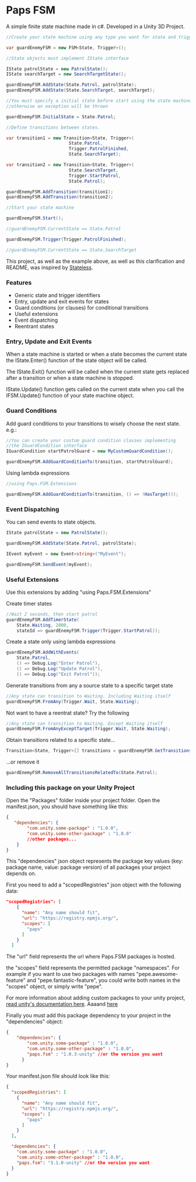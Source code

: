# Paps FSM 

A simple finite state machine made in c#. Developed in a Unity 3D Project.

```csharp
//Create your state machine using any type you want for state and trigger identifiers

var guardEnemyFSM = new FSM<State, Trigger>();

//State objects must implement IState interface

IState patrolState = new PatrolState();
IState searchTarget = new SearchTargetState();

guardEnemyFSM.AddState(State.Patrol, patrolState);
guardEnemyFSM.AddState(State.SearchTarget, searchTarget);

//You must specify a initial state before start using the state machine
//otherwise an exception will be thrown

guardEnemyFSM.InitialState = State.Patrol;

//Define transitions between states.

var transition1 = new Transition<State, Trigger>(
                        State.Patrol, 
                        Trigger.PatrolFinished, 
                        State.SearchTarget);

var transition2 = new Transition<State, Trigger>(
                        State.SearchTarget, 
                        Trigger.StartPatrol, 
                        State.Patrol);

guardEnemyFSM.AddTransition(transition1);
guardEnemyFSM.AddTransition(transition2);

//Start your state machine

guardEnemyFSM.Start();

//guardEnemyFSM.CurrentState == State.Patrol

guardEnemyFSM.Trigger(Trigger.PatrolFinished);

//guardEnemyFSM.CurrentState == State.SearchTarget
```

This project, as well as the example above, as well as this clarification and README, was inspired by [Stateless](https://github.com/dotnet-state-machine/stateless).

### Features

 * Generic state and trigger identifiers
 * Entry, update and exit events for states
 * Guard conditions (or clauses) for conditional transitions
 * Useful extensions
 * Event dispatching
 * Reentrant states

### Entry, Update and Exit Events

When a state machine is started or when a state becomes the current state the IState.Enter() function of the state object will be called.

The IState.Exit() function will be called when the current state gets replaced after a transition or when a state machine is stopped.

IState.Update() function gets called on the current state when you call the IFSM.Update() function of your state machine object.

### Guard Conditions

Add guard conditions to your transitions to wisely choose the next state. e.g.:

```csharp
//You can create your custom guard condition classes implementing 
//the IGuardCondition interface
IGuardCondition startPatrolGuard = new MyCustomGuardCondition();

guardEnemyFSM.AddGuardConditionTo(transition, startPatrolGuard);
```

Using lambda expressions

```csharp
//using Paps.FSM.Extensions

guardEnemyFSM.AddGuardConditionTo(transition, () => !HasTarget());
```

### Event Dispatching

You can send events to state objects.

```csharp
IState patrolState = new PatrolState();

guardEnemyFSM.AddState(State.Patrol, patrolState);

IEvent myEvent = new Event<string>("MyEvent");

guardEnemyFSM.SendEvent(myEvent);
```

### Useful Extensions

Use this extensions by adding "using Paps.FSM.Extensions"

Create timer states

```csharp
//Wait 2 seconds, then start patrol
guardEnemyFSM.AddTimerState(
    State.Waiting, 2000,
    stateId => guardEnemyFSM.Trigger(Trigger.StartPatrol));
```

Create a state only using lambda expressions

```csharp
guardEnemyFSM.AddWithEvents(
    State.Patrol, 
    () => Debug.Log("Enter Patrol"), 
    () => Debug.Log("Update Patrol"), 
    () => Debug.Log("Exit Patrol"));
```

Generate transitions from any a source state to a specific target state

```csharp
//Any state can transition to Waiting. Including Waiting itself
guardEnemyFSM.FromAny(Trigger.Wait, State.Waiting);
```

Not want to have a reentrat state? Try the following

```csharp
//Any state can transition to Waiting. Except Waiting itself
guardEnemyFSM.FromAnyExceptTarget(Trigger.Wait, State.Waiting);
```

Obtain transitions related to a specific state...

```csharp
Transition<State, Trigger>[] transitions = guardEnemyFSM.GetTransitionsRelatedTo(State.Patrol);
```

...or remove it

```csharp
guardEnemyFSM.RemoveAllTransitionsRelatedTo(State.Patrol);
```

### Including this package on your Unity Project

Open the "Packages" folder inside your project folder. Open the manifest.json, you should have something like this:

```json
{
   "dependencies": {
        "com.unity.some-package" : "1.0.0",
        "com.unity.some-other-package" : "1.0.0"
        //other packages...
    }
}
```

This "dependencies" json object represents the package key values (key: package name, value: package version) of all packages your project depends on.

First you need to add a "scopedRegistries" json object with the following data:

```json
"scopedRegistries": [
    {
      "name": "Any name should fit",
      "url": "https://registry.npmjs.org/",
      "scopes": [
        "paps"
      ]
    }
  ]
```

The "url" field represents the url where Paps.FSM packages is hosted.

the "scopes" field represents the permitted package "namespaces". For example if you want to use two packages with names "pepe.awesome-feature" and "pepe.fantastic-feature", you could write both names in the "scopes" object, or simply write "pepe".

For more information about adding custom packages to your unity project, [read unity's documentation here](https://docs.unity3d.com/Manual/CustomPackages.html). Aaaand [here](https://docs.unity3d.com/Manual/upm-manifestPkg.html)

Finally you must add this package dependency to your project in the "dependencies" object:

```json
{
    "dependencies": {
        "com.unity.some-package" : "1.0.0",
        "com.unity.some-other-package" : "1.0.0",
        "paps.fsm" : "1.0.3-unity" //or the version you want
      }
}
```

Your manifest.json file should look like this:

```json
{
  "scopedRegistries": [
    {
      "name": "Any name should fit",
      "url": "https://registry.npmjs.org/",
      "scopes": [
        "paps"
      ]
    }
  ],

  "dependencies": {
    "com.unity.some-package" : "1.0.0",
    "com.unity.some-other-package" : "1.0.0",
    "paps.fsm": "3.1.0-unity" //or the version you want
  }
}
```